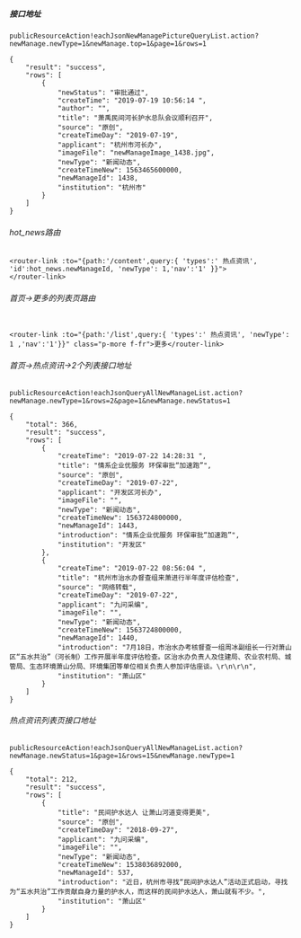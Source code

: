 ##### 接口地址

`publicResourceAction!eachJsonNewManagePictureQueryList.action?newManage.newType=1&newManage.top=1&page=1&rows=1`

```
{
    "result": "success",
    "rows": [
        {
            "newStatus": "审批通过",
            "createTime": "2019-07-19 10:56:14 ",
            "author": "",
            "title": "萧禹民间河长护水总队会议顺利召开",
            "source": "原创",
            "createTimeDay": "2019-07-19",
            "applicant": "杭州市河长办",
            "imageFile": "newManageImage_1438.jpg",
            "newType": "新闻动态",
            "createTimeNew": 1563465600000,
            "newManageId": 1438,
            "institution": "杭州市"
        }
    ]
}
```

###### hot_news路由

```
<router-link :to="{path:'/content',query:{ 'types':' 热点资讯', 'id':hot_news.newManageId, 'newType': 1,'nav':'1' }}">
</router-link>
```


###### 首页->更多的列表页路由

```

<router-link :to="{path:'/list',query:{ 'types':' 热点资讯', 'newType': 1 ,'nav':'1'}}" class="p-more f-fr">更多</router-link>
```

###### 首页->热点资讯->2个列表接口地址

`publicResourceAction!eachJsonQueryAllNewManageList.action?newManage.newType=1&rows=2&page=1&newManage.newStatus=1`

```
{
    "total": 366,
    "result": "success",
    "rows": [
        {
            "createTime": "2019-07-22 14:28:31 ",
            "title": "情系企业优服务 环保审批“加速跑”",
            "source": "原创",
            "createTimeDay": "2019-07-22",
            "applicant": "开发区河长办",
            "imageFile": "",
            "newType": "新闻动态",
            "createTimeNew": 1563724800000,
            "newManageId": 1443,
            "introduction": "情系企业优服务 环保审批“加速跑”",
            "institution": "开发区"
        },
        {
            "createTime": "2019-07-22 08:56:04 ",
            "title": "杭州市治水办督查组来萧进行半年度评估检查",
            "source": "网络转载",
            "createTimeDay": "2019-07-22",
            "applicant": "九问采编",
            "imageFile": "",
            "newType": "新闻动态",
            "createTimeNew": 1563724800000,
            "newManageId": 1440,
            "introduction": "7月18日，市治水办考核督查一组周冰副组长一行对萧山区“五水共治”（河长制）工作开展半年度评估检查。区治水办负责人及住建局、农业农村局、城管局、生态环境萧山分局、环境集团等单位相关负责人参加评估座谈。\r\n\r\n",
            "institution": "萧山区"
        }
    ]
}
```

###### 热点资讯列表页接口地址

`publicResourceAction!eachJsonQueryAllNewManageList.action?newManage.newStatus=1&page=1&rows=15&newManage.newType=1`

```
{
    "total": 212,
    "result": "success",
    "rows": [
        {
            "title": "民间护水达人 让萧山河道变得更美",
            "source": "原创",
            "createTimeDay": "2018-09-27",
            "applicant": "九问采编",
            "imageFile": "",
            "newType": "新闻动态",
            "createTimeNew": 1538036892000,
            "newManageId": 537,
            "introduction": "近日，杭州市寻找“民间护水达人”活动正式启动，寻找为“五水共治”工作贡献自身力量的护水人，而这样的民间护水达人，萧山就有不少。",
            "institution": "萧山区"
        }
    ]
}
```